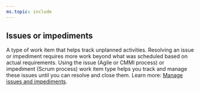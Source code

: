```yaml
---
ms.topic: include
---
```


## Issues or impediments

A type of work item that helps track unplanned activities. Resolving an issue or
impediment requires more work beyond what was scheduled based on actual requirements.
Using the issue (Agile or CMMI process) or impediment (Scrum process) work item type helps
you track and manage these issues until you can resolve and close them. Learn more:
[Manage issues and impediments](/azure/devops/boards/backlogs/manage-issues-impediments).
